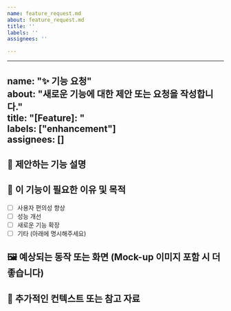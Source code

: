 ```yaml
---
name: feature_request.md
about: feature_request.md
title: ''
labels: ''
assignees: ''

---
```


---
name: "✨ 기능 요청"<br>
about: "새로운 기능에 대한 제안 또는 요청을 작성합니다."<br>
title: "[Feature]: "<br>
labels: ["enhancement"]<br>
assignees: []
---

## 🚀 제안하는 기능 설명

<!-- 원하는 기능에 대한 상세한 설명을 작성해주세요. -->

## 🎯 이 기능이 필요한 이유 및 목적

- [ ] 사용자 편의성 향상
- [ ] 성능 개선
- [ ] 새로운 기능 확장
- [ ] 기타 (아래에 명시해주세요)

<!-- 선택한 목적에 대해 구체적으로 설명해주세요. -->

## 🖼️ 예상되는 동작 또는 화면 (Mock-up 이미지 포함 시 더 좋습니다)

<!-- 가능하면 UI Mock-up 이미지 또는 참고 자료를 첨부해주세요. -->

## 📌 추가적인 컨텍스트 또는 참고 자료

<!-- 기능 구현에 도움이 될 수 있는 추가 자료, 링크, 문서 등을 제공해주세요. -->
